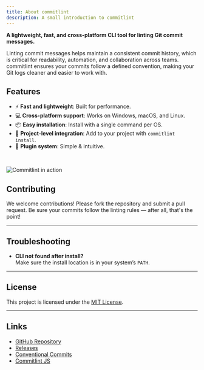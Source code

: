 ```yaml
---
title: About commitlint
description: A small introduction to commitlint
---
```


**A lightweight, fast, and cross-platform CLI tool for linting Git commit messages.**

Linting commit messages helps maintain a consistent commit history, which is critical for readability, automation, and collaboration across teams. commitlint ensures your commits follow a defined convention, making your Git logs cleaner and easier to work with.

## Features

- ⚡ **Fast and lightweight**: Built for performance.
- 💻 **Cross-platform support**: Works on Windows, macOS, and Linux.
- 📦 **Easy installation**: Install with a single command per OS.
- 🔧 **Project-level integration**: Add to your project with `commitlint install`.
- 💉 **Plugin system**: Simple & intuitive.

<br />

![Commitlint in action](https://uploads.jurien.dev/Blacklab/commitlint-example.gif)

## Contributing

We welcome contributions! Please fork the repository and submit a pull request. Be sure your commits follow the linting rules — after all, that's the point!

---

## Troubleshooting

- **CLI not found after install?**  
  Make sure the install location is in your system’s `PATH`.

---

## License

This project is licensed under the [MIT License](LICENSE).

---

## Links

- [GitHub Repository](https://github.com/jurienhamaker/commitlint)
- [Releases](https://github.com/jurienhamaker/commitlint/releases)
- [Conventional Commits](https://www.conventionalcommits.org/)
- [Commitlint JS](https://commitlint.js.org/)
